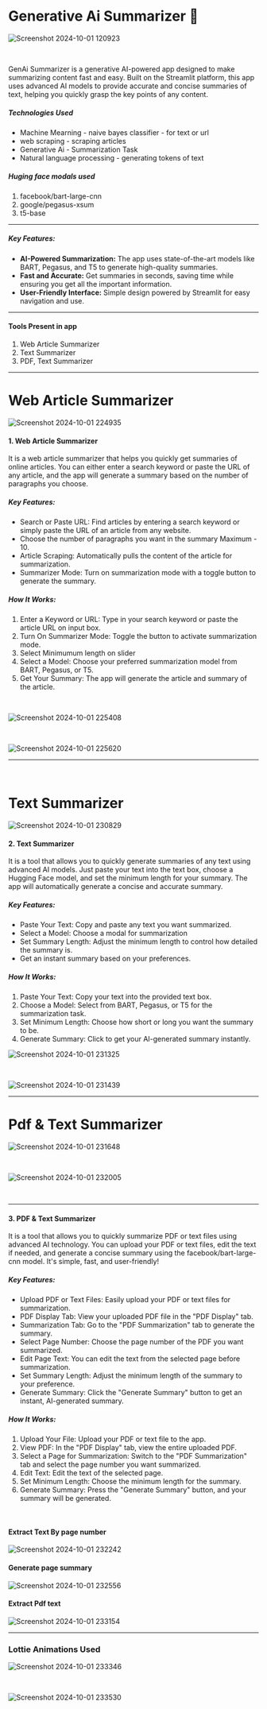 # Generative Ai Summarizer 🤖

![Screenshot 2024-10-01 120923](https://github.com/user-attachments/assets/b2c4e13b-164c-4feb-8b34-6f091750624f)

<br>
<p>GenAi Summarizer is a generative AI-powered app designed to make summarizing content fast and easy. Built on the Streamlit platform, this app uses advanced AI models to provide accurate and concise summaries of text, helping you quickly grasp the key points of any content.</p>

<h5>Technologies Used</h5>
<ul>
    <li>Machine Mearning - naive bayes classifier - for text or url</li>
    <li>web scraping - scraping articles</li>
    <li>Generative Ai - Summarization Task</li>
    <li>Natural language processing - generating tokens of text</li>
</ul>
<h5>Huging face modals used</h5>
<ol>
    <li>facebook/bart-large-cnn</li>
    <li>google/pegasus-xsum</li>
    <li>t5-base</li>
</ol>
<hr>
    <h5>Key Features:</h5>
    <ul>
        <li><b>AI-Powered Summarization:</b> The app uses state-of-the-art models like BART, Pegasus, and T5 to generate high-quality summaries.
        </li>
        <li><b>Fast and Accurate:</b> Get summaries in seconds, saving time while ensuring you get all the important information.</li>
        <li><b>User-Friendly Interface:</b> Simple design powered by Streamlit for easy navigation and use.</li>
    </ul>
    <hr>
    <h4>Tools Present in app</h4>
    <ol>
        <li>Web Article Summarizer</li>
        <li>Text Summarizer</li>
        <li>PDF, Text Summarizer</li>
    </ol>
    <hr>
 <h1>Web Article Summarizer</h1>   
 
![Screenshot 2024-10-01 224935](https://github.com/user-attachments/assets/77447c32-db98-45ca-92b4-4c1e16aaac21)

<h4>1. Web Article Summarizer</h4>
    <p>It is a web article summarizer that helps you quickly get summaries of online articles. You can either enter a search keyword or paste the URL of any article, and the app will generate a summary based on the number of paragraphs you choose.</p>
    <h5>Key Features:</h5>
    <ul>
        <li>Search or Paste URL: Find articles by entering a search keyword or simply paste the URL of an article from any website.</li>
        <li>Choose the number of paragraphs you want in the summary Maximum - 10.</li>
        <li>Article Scraping: Automatically pulls the content of the article for summarization.</li>
        <li>Summarizer Mode: Turn on summarization mode with a toggle button to generate the summary.</li>
    </ul>
    <h5>How It Works:</h5>
    <ol>
        <li>Enter a Keyword or URL: Type in your search keyword or paste the article URL on input box.</li>
        <li>Turn On Summarizer Mode: Toggle the button to activate summarization mode.</li>
        <li>Select Minimumum length on slider</li>
        <li>Select a Model: Choose your preferred summarization model from BART, Pegasus, or T5.</li>
        <li>Get Your Summary: The app will generate the article and summary of the article.</li>
    </ol>
    <br>
    
![Screenshot 2024-10-01 225408](https://github.com/user-attachments/assets/212dfcb8-6111-4919-9162-08d2202f531a)

<br>

![Screenshot 2024-10-01 225620](https://github.com/user-attachments/assets/02fc7383-2e6a-4187-8534-49ec9e3ab294)
    <hr>

<br>

<h1>Text Summarizer</h1>

![Screenshot 2024-10-01 230829](https://github.com/user-attachments/assets/89f15b94-9cd6-4434-9b9e-cf68f007b0a1)

<h4>2. Text Summarizer</h4>
    <p>It is a tool that allows you to quickly generate summaries of any text using advanced AI models. Just paste your text into the text box, choose a Hugging Face model, and set the minimum length for your summary. The app will automatically generate a concise and accurate summary.</p>
    <h5>Key Features:</h5>
    <ul>
        <li>Paste Your Text: Copy and paste any text you want summarized.</li>
        <li>Select a Model: Choose a modal for summarization</li>
        <li>Set Summary Length: Adjust the minimum length to control how detailed the summary is.</li>
        <li>Get an instant summary based on your preferences.</li>
    </ul>
    <h5>How It Works:</h5>
    <ol>
        <li>Paste Your Text: Copy your text into the provided text box.</li>
        <li>Choose a Model: Select from BART, Pegasus, or T5 for the summarization task.</li>
        <li>Set Minimum Length: Choose how short or long you want the summary to be.</li>
        <li>Generate Summary: Click to get your AI-generated summary instantly.</li>
    </ol>


![Screenshot 2024-10-01 231325](https://github.com/user-attachments/assets/3d8dd165-2ce7-45c9-8a39-a85445434961)

<br>

![Screenshot 2024-10-01 231439](https://github.com/user-attachments/assets/fd50de7d-bca9-42c9-bb96-cc0826a74021)

<hr>

<h1>Pdf & Text Summarizer</h1>

![Screenshot 2024-10-01 231648](https://github.com/user-attachments/assets/f5a021b8-4abf-455d-926f-22cbfdb4a9c0)

<br>

![Screenshot 2024-10-01 232005](https://github.com/user-attachments/assets/9e6ba8eb-72ab-4852-ac0f-d66ce999bf3c)

<br>

 <hr>
    <h4>3. PDF & Text Summarizer</h4>
    <p>It is a tool that allows you to quickly summarize PDF or text files using advanced AI technology. You can upload your PDF or text files, edit the text if needed, and generate a concise summary using the facebook/bart-large-cnn model. It's simple, fast, and user-friendly!</p>
    <h5>Key Features:</h5>
    <ul>
        <li>Upload PDF or Text Files: Easily upload your PDF or text files for summarization.</li>
        <li>PDF Display Tab: View your uploaded PDF file in the "PDF Display" tab.</li>
        <li>Summarization Tab: Go to the "PDF Summarization" tab to generate the summary.</li>
        <li>Select Page Number: Choose the page number of the PDF you want summarized.</li>
        <li>Edit Page Text: You can edit the text from the selected page before summarization.</li>
        <li>Set Summary Length: Adjust the minimum length of the summary to your preference.</li>
        <li>Generate Summary: Click the "Generate Summary" button to get an instant, AI-generated summary.</li>
    </ul>
    <h5>How It Works:</h5>
    <ol>
        <li>Upload Your File: Upload your PDF or text file to the app.</li>
        <li>View PDF: In the "PDF Display" tab, view the entire uploaded PDF.</li>
        <li>Select a Page for Summarization: Switch to the "PDF Summarization" tab and select the page number you want summarized.</li>
        <li>Edit Text: Edit the text of the selected page.</li>
        <li>Set Minimum Length: Choose the minimum length for the summary.</li>
        <li>Generate Summary: Press the "Generate Summary" button, and your summary will be generated.</li>
    </ol>

<br>

<h4>Extract Text By page number</h4>

![Screenshot 2024-10-01 232242](https://github.com/user-attachments/assets/c7302e10-219a-49ea-960b-a4f710cbc7f8)

<h4>Generate page summary</h4>

![Screenshot 2024-10-01 232556](https://github.com/user-attachments/assets/44df2d25-acd6-4c51-974c-0dd6391ca60f)


<h4>Extract Pdf text</h4>

![Screenshot 2024-10-01 233154](https://github.com/user-attachments/assets/a960c788-4ea4-4fe9-9a93-2fa2e973bf42)

<hr>

<h3>Lottie Animations Used</h3>


![Screenshot 2024-10-01 233346](https://github.com/user-attachments/assets/685a4aed-95fe-4d00-a6d8-6e00bca771c2)


<br>

![Screenshot 2024-10-01 233530](https://github.com/user-attachments/assets/f66864c6-b509-4d3a-b842-678551434461)



